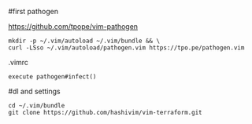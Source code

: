 
#first
pathogen

https://github.com/tpope/vim-pathogen

```
mkdir -p ~/.vim/autoload ~/.vim/bundle && \
curl -LSso ~/.vim/autoload/pathogen.vim https://tpo.pe/pathogen.vim
```

.vimrc
```vim
execute pathogen#infect()
```

#dl and settings
```
cd ~/.vim/bundle
git clone https://github.com/hashivim/vim-terraform.git
```
